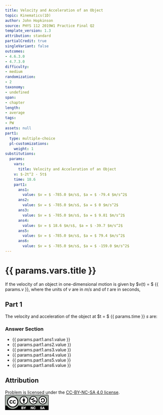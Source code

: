 ```yaml
---
title: Velocity and Acceleration of an Object
topic: Kinematics(1D)
author: John Hopkinson
source: PHYS 112 2019W1 Practice Final Q2
template_version: 1.3
attribution: standard
partialCredit: true
singleVariant: false
outcomes:
- 4.6.3.0
- 4.7.3.0
difficulty:
- medium
randomization:
- 2
taxonomy:
- undefined
span:
- chapter
length:
- average
tags:
- PW
assets: null
part1:
  type: multiple-choice
  pl-customizations:
    weight: 1
substitutions:
  params:
    vars:
      title: Velocity and Acceleration of an Object
    v: $-2t^2 - 5t$
    time: 18.6
    part1:
      ans1:
        value: $v = $ -785.0 $m/s$, $a = $ -79.4 $m/s^2$
      ans2:
        value: $v = $ -785.0 $m/s$, $a = $ 0 $m/s^2$
      ans3:
        value: $v = $ -785.0 $m/s$, $a = $ 9.81 $m/s^2$
      ans4:
        value: $v = $ 18.6 $m/s$, $a = $ -39.7 $m/s^2$
      ans5:
        value: $v = $ -785.0 $m/s$, $a = $ 79.4 $m/s^2$
      ans6:
        value: $v = $ -785.0 $m/s$, $a = $ -159.0 $m/s^2$
---
```

# {{ params.vars.title }}
If the velocity of an object in one-dimensional motion is given by $v(t) = $ {{ params.v }}, where the units of $v$ are in $m/s$ and of $t$ are in seconds,

## Part 1

The velocity and acceleration of the object at $t = $ {{ params.time }} $s$ are:

### Answer Section

- {{ params.part1.ans1.value }}
- {{ params.part1.ans2.value }}
- {{ params.part1.ans3.value }}
- {{ params.part1.ans4.value }}
- {{ params.part1.ans5.value }}
- {{ params.part1.ans6.value }}

## Attribution

Problem is licensed under the [CC-BY-NC-SA 4.0 license](https://creativecommons.org/licenses/by-nc-sa/4.0/).<br> ![The Creative Commons 4.0 license requiring attribution-BY, non-commercial-NC, and share-alike-SA license.](https://raw.githubusercontent.com/firasm/bits/master/by-nc-sa.png)